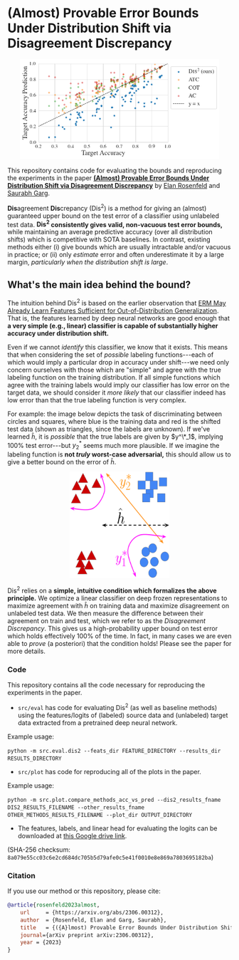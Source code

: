 
# (Almost) Provable Error Bounds Under Distribution Shift via Disagreement Discrepancy  
  
<p align="center">
<img src="figures/compare_all.png" height="224" width="448" >
</p>

  
This repository contains code for evaluating the bounds and reproducing the experiments in the paper [**(Almost) Provable Error Bounds Under Distribution Shift via Disagreement Discrepancy**](https://arxiv.org/abs/2306.00312) by [Elan Rosenfeld](https://www.cs.cmu.edu/~elan/) and [Saurabh Garg](https://saurabhgarg1996.github.io/).
  
**Dis**agreement **Dis**crepancy ($\text{Dis}^2$) is a method for giving an (almost) guaranteed upper bound on the test error of a classifier using unlabeled test data. **$\textbf{Dis}^2$ consistently gives valid, non-vacuous test error bounds,** while maintaining an average predictive accuracy (over all distribution shifts) which is competitive with SOTA baselines. In contrast, existing methods either (i) give bounds which are usually intractable and/or vacuous in practice; or (ii) only _estimate_ error and often underestimate it by a large margin, _particularly when the distribution shift is large_. 

## What's the main idea behind the bound?
The intuition behind $\text{Dis}^2$ is based on the earlier observation that [ERM May Already Learn Features Sufficient for Out-of-Distribution Generalization](https://arxiv.org/abs/2202.06856). That is, the features learned by deep neural networks are good enough that **a very simple (e.g., linear) classifier is capable of substantially higher accuracy under distribution shift.**

Even if we cannot _identify_ this classifier, we know that it exists. This means that when considering the set of _possible_ labeling functions---each of which would imply a particular drop in accuracy under shift---we need only concern ourselves with those which are "simple" and agree with the true labeling function on the training distribution. If all simple functions which agree with the training labels would imply our classifier has low error on the target data, we should consider it _more likely_ that our classifier indeed has low error than that the true labeling function is very complex.

For example: the image below depicts the task of discriminating between circles and squares, where blue is the training data and red is the shifted test data (shown as triangles, since the labels are unknown). If we've learned $\hat h$, it is *possible* that the true labels are given by $y^\*_1$, implying 100% test error---but $y^*_2$ seems much more plausible. If we imagine the labeling function is  **not *truly* worst-case adversarial,** this should allow us to give a better bound on the error of $\hat h$.

<p align="center">
<img src="figures/hdh2.jpg" height="238 " width="224" >
</p>

$\text{Dis}^2$ relies on a **simple, intuitive condition which formalizes the above principle.** We optimize a linear classifier on deep frozen representations to maximize agreement with $\hat h$ on training data and maximize *dis*agreement on unlabeled test data. We then measure the difference between their agreement on train and test, which we refer to as the *Disagreement Discrepancy*. This gives us a high-probability upper bound on test error which holds effectively 100% of the time. In fact, in many cases we are even able to *prove* (a posteriori) that the condition holds! Please see the paper for more details.


### Code

This repository contains all the code necessary for reproducing the experiments in the paper. 

* `src/eval` has code for evaluating $\text{Dis}^2$ (as well as baseline methods) using the features/logits of (labeled) source data and (unlabeled) target data extracted from a pretrained deep neural network.

Example usage:

`python -m src.eval.dis2 --feats_dir FEATURE_DIRECTORY --results_dir RESULTS_DIRECTORY`

* `src/plot` has code for reproducing all of the plots in the paper.

Example usage:

`python -m src.plot.compare_methods_acc_vs_pred --dis2_results_fname DIS2_RESULTS_FILENAME --other_results_fname OTHER_METHODS_RESULTS_FILENAME --plot_dir OUTPUT_DIRECTORY`

* The features, labels, and linear head for evaluating the logits can be downloaded at [this Google drive link](https://drive.google.com/file/d/14Jh0C1MrBre0RebYSbEU4qrznDYMDyr_/view).

(SHA-256 checksum: `8a079e55cc03c6e2cd684dc705b5d79afe0c5e41f0010e8e869a7803695182ba`)

### Citation
If you use our method or this repository, please cite:
```bibtex
@article{rosenfeld2023almost,
    url     = {https://arxiv.org/abs/2306.00312},
    author  = {Rosenfeld, Elan and Garg, Saurabh},
    title   = {({A}lmost) Provable Error Bounds Under Distribution Shift via Disagreement Discrepancy},
    journal={arXiv preprint arXiv:2306.00312},
    year = {2023}
}
```

